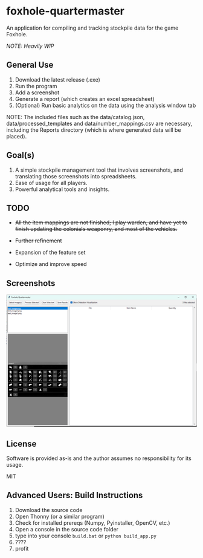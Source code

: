 # foxhole-quartermaster
An application for compiling and tracking stockpile data for the game Foxhole.

*NOTE: Heavily WIP*

## General Use

1) Download the latest release (.exe)
2) Run the program
3) Add a screenshot
4) Generate a report (which creates an excel spreadsheet)
5) (Optional) Run basic analytics on the data using the analysis window tab

NOTE: The included files such as the data/catalog.json, data/processed_templates and data/number_mappings.csv are necessary, including the Reports directory (which is where generated data will be placed).

## Goal(s)

1) A simple stockpile management tool that involves screenshots, and translating those screenshots into spreadsheets.
2) Ease of usage for all players.
3) Powerful analytical tools and insights.

## TODO

- ~~All the item mappings are not finished; I play warden, and have yet to finish updating the colonials weaponry, and most of the vehicles.~~

- ~~Further refinement~~

- Expansion of the feature set

- Optimize and improve speed

## Screenshots

![The current GUI](sample1.png)

## License

Software is provided as-is and the author assumes no responsibility for its usage.

MIT

## Advanced Users: Build Instructions

1) Download the source code
2) Open Thonny (or a similar program)
3) Check for installed prereqs (Numpy, Pyinstaller, OpenCV, etc.)
4) Open a console in the source code folder
5) type into your console `build.bat` or `python build_app.py`
6) ????
7) profit
